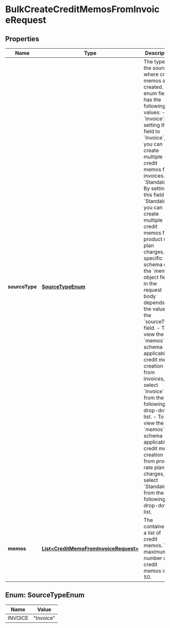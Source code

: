 

# BulkCreateCreditMemosFromInvoiceRequest


## Properties

| Name | Type | Description | Notes |
|------------ | ------------- | ------------- | -------------|
|**sourceType** | [**SourceTypeEnum**](#SourceTypeEnum) | The type of the source where credit memos are created.       This enum field has the following values:   - &#x60;Invoice&#x60;: By setting this field to &#x60;Invoice&#x60;, you can create multiple credit memos from invoices.   - &#x60;Standalone&#x60;: By setting this field to &#x60;Standalone&#x60;, you can create multiple credit memos from product rate plan charges.     The specific schema of the &#x60;memos&#x60; object field in the request body depends on the value of the &#x60;sourceType&#x60; field.   - To view the &#x60;memos&#x60; schema applicable to credit memo creation from invoices, select &#x60;Invoice&#x60; from the following drop-down list.   - To view the &#x60;memos&#x60; schema applicable to credit memo creation from product rate plan charges, select &#x60;Standalone&#x60; from the following drop-down list.     |  |
|**memos** | [**List&lt;CreditMemoFromInvoiceRequest&gt;**](CreditMemoFromInvoiceRequest.md) | The container for a list of credit memos. The maximum number of credit memos is 50.  |  [optional] |



## Enum: SourceTypeEnum

| Name | Value |
|---- | -----|
| INVOICE | &quot;Invoice&quot; |




